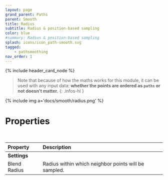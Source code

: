 ```yaml
---
layout: page
grand_parent: Paths
parent: Smooth
title: Radius
subtitle: Radius & position-based sampling
color: blue
#summary: Radius & position-based sampling
splash: icons/icon_path-smooth.svg
tagged: 
    - pathsmoothing
nav_order: 1
---
```


{% include header_card_node %}


> Note that because of how the maths works for this module, it can be used with any input data: **whether the points are ordered as `paths` or not doesn't matter.**
{: .infos-hl }

{% include img a='docs/smooth/radius.png' %} 

# Properties
<br>

| Property       | Description          |
|:-------------|:------------------|
|**Settings**||
| Blend Radius           | Radius within which neighbor points will be sampled. |

